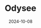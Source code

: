 ---  
layout: startup_page  
title: "Odysee"  
id: "odysee.ai"  
permalink: "/odyseeodysee.ai10082024/"  
website: "https://www.odysee.ai/"  
funding_round: "Pre-Seed"  
funding_amount: "$5M"  
investors: "UP.Partners, Alaska Star Ventures"  
about: "Odysee is an AI-powered software startup that analyzes flight data to optimize airline schedules. Its core offering provides real-time revenue predictions to improve decision-making and enhance scheduling efficiency, unlike existing solutions that lack this crucial capability. This allows airlines to save significant costs and maximize profits."  
markets: "Aviation, AI, Aerospace, Information Technology, Internet, Transportation"  
hq: "Santa Monica, California, United States"  
founded_year: "2024"  
linkedin: "https://www.linkedin.com/company/odyseeai"  
twitter: ""  
instagram: ""  
facebook: ""  
crunchbase: "https://www.crunchbase.com/organization/odysee-e835"  
pitchbook: "https://pitchbook.com/profiles/company/681159-07"  

date_display: "08-Oct-2024"  
date: "2024-10-08"

# SEO Optimization  
meta_title: "Odysee - Pre-Seed Funding ($5M)"  
meta_description: "Odysee, Odysee is an AI-powered software startup that analyzes flight data to optimize airline schedules. Its core offering provides real-time revenue predict..."  
meta_keywords: "Odysee, Aviation, AI, Aerospace, Information Technology, Internet, Transportation, Pre-Seed funding"  
canonical_url: "https://startup.projectstartups.com/odyseeodysee.ai10082024/"  
---